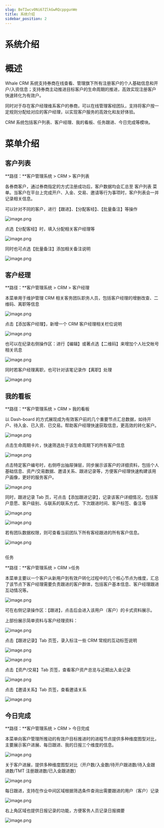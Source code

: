 ```yaml
---
slug: BeTIwcv0Ni67ZlkGwRQcppgunWe
title: 系统介绍
sidebar_position: 2
---
```



# 系统介绍


# 概述


Whale CRM 系统支持券商在线查看、管理旗下所有注册客户的个人基础信息和开户/入资信息；支持券商主动推进目标客户的生命周期的推进，高效实现注册客户快速转化为有效户。


同时对于存在客户经理维系客户的券商，可以在线管理客经团队，支持将客户按一定规则分配给对应的客户经理，以实现客户服务的高效化和友好体验。


CRM 系统包括客户列表、客户经理、我的看板、任务跟进、今日完成等模块。


# 菜单介绍


## 客户列表


**路径：**客户管理系统 > CRM > 客户列表


各券商客户，通过券商指定的方式注册成功后，客户数据均会汇总至 客户列表 菜单。当客户在平台上完成开户、入金、交易、邀请等行为事项时，客户列表会一并记录相关信息。


可以针对不同的客户，进行【跟进】、【分配客经】、【批量备注】等操作


![image.png](/assets/44b8f8b411c10a0c157a6d96334b5f9e.png)


点选【分配客经】时，填入分配相关客户经理等


![image.png](/assets/c845eedd6a650265d41b30b67b7718e2.png)


同时也可点选【批量备注】添加相关备注说明


![image.png](/assets/69d7efc236e1e96c205dead0c0211912.png)


## 客户经理


**路径：**客户管理系统 > CRM > 客户经理


本菜单用于维护管理 CRM 相关客务团队职务人员，包括客户经理的增删改查、二维码、离职等信息


![image.png](/assets/fee1f0038c7e5ab11eebd6bc7339f792.png)


点击【添加客户经理】，新增一个 CRM 客户经理相关栏位说明


![image.png](/assets/f365d75d8cc290cd92f1db5048f2070a.png)


也可以在纪录右侧操作区：进行【编辑】或著点选【二维码】来增加个人社交帐号相关讯息


![image.png](/assets/98300e012a0537a8c276e5c84fdc6617.png)


同时若客户经理离职，也可针对该笔记录作【离职】处理


![image.png](/assets/e2c4f07075c3bad8dfb0ec118151390f.png)


## 我的看板


**路径：**客户管理系统 > CRM > 我的看板


以 Dash-board 的方式展现成为有效客户前的几个重要节点汇总数据，如待开户、待入金、已入资、已交易。帮助客户经理快速获取信息，更高效的转化客户。


![image.png](/assets/db64120eb13453ca1ea539dba1aef361.png)


点击生命周期卡片，快速筛选处于该生命周期下的所有客户信息


![image.png](/assets/7f1af53cf9acdb7c5a109c8202b2d675.png)


点击特定客户编号时，右侧呼出抽屉弹层，同步展示该客户的详细资料，包括个人基础信息、资产/交易数据、邀请关系、跟进记录等，方便客户经理快速构建该用户画像，更好的服务客户。


![image.png](/assets/6b0e9fb78b0cf141f17bb3ebbc743eb3.png)


同时，跟进记录 Tab 页，可点击【添加跟进记录】，记录该客户详细情况，包括客户意愿、客户级别、与联系的联系方式、下次跟进时间、客户标签、备注等


![image.png](/assets/e1dcacd13baea0cbc9b87b60342f0207.png)


![image.png](/assets/7111910347fbb2820360c785876ed247.png)


若有团队数据权限，则可查看当前团队下所有客经跟进的所有客户信息。


![image.png](/assets/6e6293c71c89e27a8f2802aaac686efa.png)


## 
任务


**路径：**客户管理系统 > CRM >任务


本菜单主要以一个客户从新用户到有效户转化过程中的几个核心节点为维度，汇总了该节点下客户经理需要负责跟进的客户群体，包括客户基本信息、客户经理跟进互动情况等。


![image.png](/assets/0022f370b5ecdbd0148c18505aca2413.png)


可在右侧记录操作区：【跟进】，点击后会进入该用户（客户）的卡式资料展示。


上部份展示简单资料与客户经理资料：


![image.png](/assets/10ba1fcb9410fa43906b897007d27c71.png)


点击【跟进记录】Tab 页签，录入标注一些 CRM 常规的互动标签说明


![image.png](/assets/849def1c32a260318f14ef999bb7633a.png)


![image.png](/assets/49d51c112050c124b220b8381823a70c.png)


点击【资产/交易】Tab 页签，查看客户资产总览与近期出入金记录


![image.png](/assets/9471160c9aa91fecc9d7f1207be9df26.png)


点击【邀请关系】Tab 页签，查看邀请关系


![image.png](/assets/3b67e0302e690c229a48b009072845f8.png)


## 今日完成


**路径：**客户管理系统 > CRM > 今日完成


本菜单向客户管理所推动的有效户目标推进时的进程节点提供多种维度图型对比，主要展示客户进展、每日跟进、我的日报三个维度的信息。


![image.png](/assets/e30615941b5dd6491c153d3c92ec3f6c.png)


关于客户进展，提供多种维度图型对比（开户数/入金数/待开户跟进数/待入金跟进数/TMT 注册跟进数/已入金跟进数）


![image.png](/assets/46512f014038f1b0f3742ed07aa0ea6e.png)


每日跟进，支持在作业中间区域根据筛选条件查询出需要跟进的用户（客户）记录


![image.png](/assets/8da5d4ef2a6daa613a804f86ee0b77b9.png)


右上角区域也提供日报记录的功能，方便客务人员记录日报摘要


![image.png](/assets/bb742380cc48cc11cd5ee6393c8fb62e.png)

